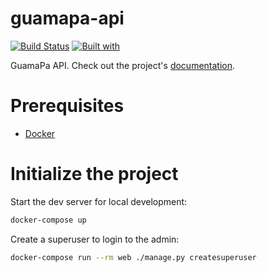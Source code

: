 # guamapa-api

[![Build Status](https://travis-ci.org/brleinad/guamapa-api.svg?branch=master)](https://travis-ci.org/brleinad/guamapa-api)
[![Built with](https://img.shields.io/badge/Built_with-Cookiecutter_Django_Rest-F7B633.svg)](https://github.com/agconti/cookiecutter-django-rest)

GuamaPa API. Check out the project's [documentation](http://brleinad.github.io/guamapa-api/).

# Prerequisites

- [Docker](https://docs.docker.com/docker-for-mac/install/)

# Initialize the project

Start the dev server for local development:

```bash
docker-compose up
```

Create a superuser to login to the admin:

```bash
docker-compose run --rm web ./manage.py createsuperuser
```
